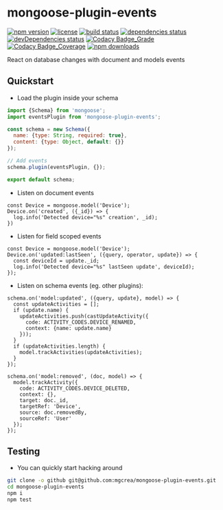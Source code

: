 # mongoose-plugin-events

[![npm version](https://img.shields.io/npm/v/mongoose-plugin-events.svg)](https://www.npmjs.com/package/mongoose-plugin-events)
[![license](https://img.shields.io/github/license/mgcrea/mongoose-plugin-events.svg?style=flat)](https://tldrlegal.com/license/mit-license)
[![build status](http://img.shields.io/travis/mgcrea/mongoose-plugin-events/master.svg?style=flat)](http://travis-ci.org/mgcrea/mongoose-plugin-events)
[![dependencies status](https://img.shields.io/david/mgcrea/mongoose-plugin-events.svg?style=flat)](https://david-dm.org/mgcrea/mongoose-plugin-events)
[![devDependencies status](https://img.shields.io/david/dev/mgcrea/mongoose-plugin-events.svg?style=flat)](https://david-dm.org/mgcrea/mongoose-plugin-events#info=devDependencies)
[![Codacy Badge_Grade](https://api.codacy.com/project/badge/Grade/99844d4bed38450f9ec9e03650d19954)](https://www.codacy.com/app/olivier_5/mongoose-plugin-events?utm_source=github.com&amp;utm_medium=referral&amp;utm_content=mgcrea/mongoose-plugin-events&amp;utm_campaign=Badge_Grade) [![Codacy Badge_Coverage](https://api.codacy.com/project/badge/Coverage/99844d4bed38450f9ec9e03650d19954)](https://www.codacy.com/app/olivier_5/mongoose-plugin-events?utm_source=github.com&utm_medium=referral&utm_content=mgcrea/mongoose-plugin-events&utm_campaign=Badge_Coverage)
[![npm downloads](https://img.shields.io/npm/dm/mongoose-plugin-events.svg)](https://www.npmjs.com/package/mongoose-plugin-events)

React on database changes with document and models events

## Quickstart

- Load the plugin inside your schema

```js
import {Schema} from 'mongoose';
import eventsPlugin from 'mongoose-plugin-events';

const schema = new Schema({
  name: {type: String, required: true},
  content: {type: Object, default: {}}
});

// Add events
schema.plugin(eventsPlugin, {});

export default schema;
```

- Listen on document events

```
const Device = mongoose.model('Device');
Device.on('created', ({_id}) => {
  log.info('Detected device="%s" creation', _id);
})
```

- Listen for field scoped events

```
const Device = mongoose.model('Device');
Device.on('updated:lastSeen', ({query, operator, update}) => {
  const deviceId = update._id;
  log.info('Detected device="%s" lastSeen update', deviceId);
});
```

- Listen on schema events (eg. other plugins):

```
schema.on('model:updated', ({query, update}, model) => {
  const updateActivities = [];
  if (update.name) {
    updateActivities.push(castUpdateActivity({
      code: ACTIVITY_CODES.DEVICE_RENAMED,
      context: {name: update.name}
    }));
  }
  if (updateActivities.length) {
    model.trackActivities(updateActivities);
  }
});

schema.on('model:removed', (doc, model) => {
  model.trackActivity({
    code: ACTIVITY_CODES.DEVICE_DELETED,
    context: {},
    target: doc._id,
    targetRef: 'Device',
    source: doc.removedBy,
    sourceRef: 'User'
  });
});
```

## Testing

- You can quickly start hacking around

```bash
git clone -o github git@github.com:mgcrea/mongoose-plugin-events.git
cd mongoose-plugin-events
npm i
npm test
```
